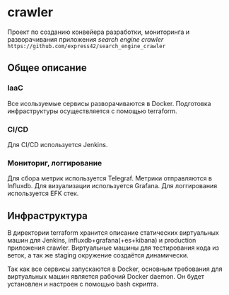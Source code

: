 # crawler
Проект по созданию конвейера разработки, мониторинга и разворачивания приложения _search engine crawler_ `https://github.com/express42/search_engine_crawler`
## Общее описание 
### IaaC
Все исользуемые сервисы разворачиваются в Docker. Подготовка инфраструктуры осуществляется с помощью terraform.
### CI/CD
Для CI/CD используется Jenkins.
### Мониториг, логгирование
Для сбора метрик используется Telegraf. Метрики отправляются в Influxdb. Для визуализации используется Grafana. Для логгирования используется EFK стек.
## Инфраструктура
В директории terraform хранится описание статических виртуальных машин для Jenkins, influxdb+grafana(+es+kibana) и production приложения crawler. Виртуальные машины для тестирования кода из веток, а так же staging окружение создаётся динамически.

Так как все сервисы запускаются в Docker, основным требования для виртуальных машин является рабочий Docker daemon. Он будет установлен и настроен с помощью bash скрипта.
